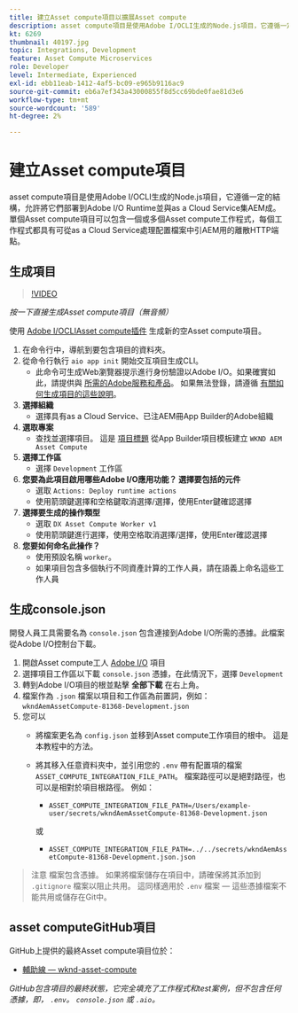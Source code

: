 ```yaml
---
title: 建立Asset compute項目以擴展Asset compute
description: asset compute項目是使用Adobe I/OCLI生成的Node.js項目，它遵循一定的結構，允許將它們部署到Adobe I/O Runtime並與as a Cloud Service集AEM成。
kt: 6269
thumbnail: 40197.jpg
topic: Integrations, Development
feature: Asset Compute Microservices
role: Developer
level: Intermediate, Experienced
exl-id: ebb11eab-1412-4af5-bc09-e965b9116ac9
source-git-commit: eb6a7ef343a43000855f8d5cc69bde0fae81d3e6
workflow-type: tm+mt
source-wordcount: '589'
ht-degree: 2%

---
```


# 建立Asset compute項目

asset compute項目是使用Adobe I/OCLI生成的Node.js項目，它遵循一定的結構，允許將它們部署到Adobe I/O Runtime並與as a Cloud Service集AEM成。 單個Asset compute項目可以包含一個或多個Asset compute工作程式，每個工作程式都具有可從as a Cloud Service處理配置檔案中引AEM用的離散HTTP端點。

## 生成項目

>[!VIDEO](https://video.tv.adobe.com/v/40197/?quality=12&learn=on)

_按一下直接生成Asset compute項目（無音頻）_

使用 [Adobe I/OCLIAsset compute插件](../set-up/development-environment.md#aio-cli) 生成新的空Asset compute項目。

1. 在命令行中，導航到要包含項目的資料夾。
1. 從命令行執行 `aio app init` 開始交互項目生成CLI。
   + 此命令可生成Web瀏覽器提示進行身份驗證以Adobe I/O。如果確實如此，請提供與 [所需的Adobe服務和產品](../set-up/accounts-and-services.md)。 如果無法登錄，請遵循 [有關如何生成項目的這些說明](https://developer.adobe.com/app-builder/docs/getting_started/first_app/#42-developer-is-not-logged-in-as-enterprise-organization-user)。
1. __選擇組織__
   + 選擇具有as a Cloud Service、已注AEM冊App Builder的Adobe組織
1. __選取專案__
   + 查找並選擇項目。 這是 [項目標題](../set-up/app-builder.md) 從App Builder項目模板建立 `WKND AEM Asset Compute`
1. __選擇工作區__
   + 選擇 `Development` 工作區
1. __您要為此項目啟用哪些Adobe I/O應用功能？ 選擇要包括的元件__
   + 選取 `Actions: Deploy runtime actions`
   + 使用箭頭鍵選擇和空格鍵取消選擇/選擇，使用Enter鍵確認選擇
1. __選擇要生成的操作類型__
   + 選取 `DX Asset Compute Worker v1`
   + 使用箭頭鍵進行選擇，使用空格取消選擇/選擇，使用Enter確認選擇
1. __您要如何命名此操作？__
   + 使用預設名稱 `worker`。
   + 如果項目包含多個執行不同資產計算的工作人員，請在語義上命名這些工作人員

## 生成console.json

開發人員工具需要名為 `console.json` 包含連接到Adobe I/O所需的憑據。此檔案從Adobe I/O控制台下載。

1. 開啟Asset compute工人 [Adobe I/O](https://console.adobe.io) 項目
1. 選擇項目工作區以下載 `console.json` 憑據，在此情況下，選擇 `Development`
1. 轉到Adobe I/O項目的根並點擊 __全部下載__ 在右上角。
1. 檔案作為 `.json` 檔案以項目和工作區為前置詞，例如： `wkndAemAssetCompute-81368-Development.json`
1. 您可以
   + 將檔案更名為 `config.json` 並移到Asset compute工作項目的根中。 這是本教程中的方法。
   + 將其移入任意資料夾中，並引用您的 `.env` 帶有配置項的檔案 `ASSET_COMPUTE_INTEGRATION_FILE_PATH`。 檔案路徑可以是絕對路徑，也可以是相對於項目根路徑。 例如：
      + `ASSET_COMPUTE_INTEGRATION_FILE_PATH=/Users/example-user/secrets/wkndAemAssetCompute-81368-Development.json`

      或
      + `ASSET_COMPUTE_INTEGRATION_FILE_PATH=../../secrets/wkndAemAssetCompute-81368-Development.json.json`


> 注意
> 檔案包含憑據。 如果將檔案儲存在項目中，請確保將其添加到 `.gitignore` 檔案以阻止共用。 這同樣適用於 `.env` 檔案 — 這些憑據檔案不能共用或儲存在Git中。

## asset computeGitHub項目

GitHub上提供的最終Asset compute項目位於：

+ [輔助線 — wknd-asset-compute](https://github.com/adobe/aem-guides-wknd-asset-compute)

_GitHub包含項目的最終狀態，它完全填充了工作程式和test案例，但不包含任何憑據，即， `.env`。 `console.json` 或 `.aio`。_
